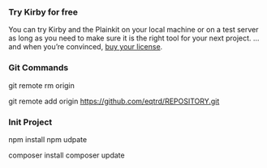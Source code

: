 
### Try Kirby for free
You can try Kirby and the Plainkit on your local machine or on a test server as long as you need to make sure it is the right tool for your next project. … and when you’re convinced, [buy your license](https://getkirby.com/buy).

### Git Commands
git remote rm origin

git remote add origin https://github.com/eqtrd/REPOSITORY.git

### Init Project
npm install
npm udpate

composer install
composer update